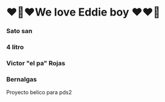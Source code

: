 <h1>❤️‍🔥❤️We love Eddie boy ❤️❤️‍🔥</h1>

<h3>Sato san</h3>
<h3>4 litro</h3>
<h3>Victor "el pa" Rojas</h3>
<h3>Bernalgas</h3>

<p>Proyecto belico para pds2</p>
